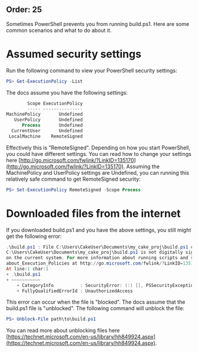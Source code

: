 ﻿Order: 25
---

Sometimes PowerShell prevents you from running build.ps1.  Here are some common scenarios and what to do about it.

# Assumed security settings

Run the following command to view your PowerShell security settings:

```powershell
PS> Get-ExecutionPolicy -List
```

The docs assume you have the following settings:

```powershell
        Scope ExecutionPolicy
        ----- ---------------
MachinePolicy       Undefined
   UserPolicy       Undefined
      Process       Undefined
  CurrentUser       Undefined
 LocalMachine    RemoteSigned
```

Effectively this is "RemoteSigned".  Depending on how you start PowerShell, you could have different settings.  You can read how to change your settings here [http://go.microsoft.com/fwlink/?LinkID=135170](http://go.microsoft.com/fwlink/?LinkID=135170).  Assuming the MachinePolicy and UserPolicy settings are Undefined, you can running this relatively safe command to get RemoteSigned security:

```powershell
PS> Set-ExecutionPolicy RemoteSigned -Scope Process
```

# Downloaded files from the internet

If you downloaded build.ps1 and you have the above settings, you still might get the following error:

```powershell
.\build.ps1 : File C:\Users\CakeUser\Documents\my_cake_proj\build.ps1 cannot be loaded. The file
C:\Users\CakeUser\Documents\my_cake_proj\build.ps1 is not digitally signed. You cannot run this script
on the current system. For more information about running scripts and setting execution policy, see
about_Execution_Policies at http://go.microsoft.com/fwlink/?LinkID=135170.
At line:1 char:1
+ .\build.ps1
+ ~~~~~~~~~~~
    + CategoryInfo          : SecurityError: (:) [], PSSecurityException
    + FullyQualifiedErrorId : UnauthorizedAccess
```

This error can occur when the file is "blocked".  The docs assume that the build.ps1 file is "unblocked".  The following command will unblock the file:

```powershell
PS> Unblock-File path\to\build.ps1
```

You can read more about unblocking files here [https://technet.microsoft.com/en-us/library/hh849924.aspx](https://technet.microsoft.com/en-us/library/hh849924.aspx).
